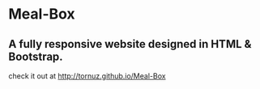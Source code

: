 # Meal-Box
## A fully responsive website designed in HTML &amp; Bootstrap.<br>
check it out at http://tornuz.github.io/Meal-Box
